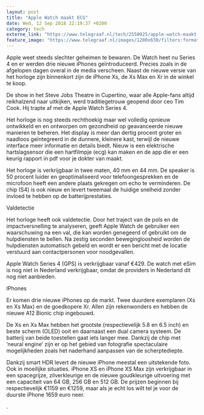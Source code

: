 ```yaml
---
layout: post
title: "Apple Watch maakt ECG"
date: Wed, 12 Sep 2018 22:19:37 +0200
category: tech
externe_link: "https://www.telegraaf.nl/tech/2550025/apple-watch-maakt-ecg"
feature_image: "https://www.telegraaf.nl/images/1200x630/filters:format(jpeg):quality(80)/cdn-kiosk-api.telegraaf.nl/ed91a362-b6ca-11e8-b673-f9358737f302.JPG"
---
```


<p class="intro">Apple weet steeds slechter geheimen te bewaren. De Watch heet nu Series 4 en er werden drie nieuwe iPhones geïntroduceerd. Precies zoals in de afgelopen dagen overal in de media verscheen. Naast de nieuwe versie van het horloge zijn binnenkort zijn de iPhone Xs, de Xs Max en Xr in de winkel te koop.</p> <p>De show in het Steve Jobs Theatre in Cupertino, waar alle Apple-fans altijd reikhalzend naar uitkijken, werd traditiegetrouw geopend door ceo Tim Cook. Hij trapte af met de Apple Watch Series 4.</p><p>Het horloge is nog steeds rechthoekig maar wel volledig opnieuw ontwikkeld en en ontworpen om gezondheid op geavanceerde nieuwe manieren te beheren. Het display is meer dan dertig procent groter en naadloos geïntegreerd in de dunnere, kleinere kast, terwijl de nieuwe interface meer informatie en details biedt. Nieuw is een elektrische hartslagsensor die een hartfilmpje (ecg) kan maken en de app die er een keurig rapport in pdf voor je dokter van maakt.</p><p>Het horloge is verkrijgbaar in twee maten, 40 mm en 44 mm. De speaker is 50 procent luider en geoptimaliseerd voor telefoongesprekken en de microfoon heeft een andere plaats gekregen om echo te verminderen. De chip (S4) is ook nieuw en levert tweemaal de huidige snelheid zonder invloed te hebben op de batterijprestaties.</p><p>Valdetectie</p><p>Het horloge heeft ook valdetectie. Door het traject van de pols en de impactversnelling te analyseren, geeft Apple Watch de gebruiker een waarschuwing na een val, die kan worden genegeerd of gebruikt om de hulpdiensten te bellen. Na zestig seconden bewegingloosheid worden de hulpdiensten automatisch gebeld en wordt er een bericht met de locatie verstuurd aan contactpersonen voor noodgevallen.</p><p>Apple Watch Series 4 (GPS) is verkrijgbaar vanaf €429. De watch met eSim is nog niet in Nederland verkrijgbaar, omdat de providers in Nederland dit nog niet aanbieden.</p><p>IPhones</p><p>Er komen drie nieuwe iPhones op de markt. Twee duurdere exemplaren (Xs en Xs Max) en de goedkopere Xr. Allen zijn rekenwonders en hebben de nieuwe A12 Bionic chip ingebouwd.</p><p>De Xs en Xs Max hebben het grootste (respectievelijk 5.8 en 6.5 inch) en beste scherm (OLED) ooit en daarnaast een dual camera systeem. De batterij van beide toestellen gaat iets langer mee. Dankzij de chip met ’neural engine’ zijn er op het gebied van fotografie spectaculaire mogelijkheden zoals het naderhand aanpassen van de scherptediepte.</p><p>Dankzij smart HDR levert de nieuwe iPhone meestal een uitstekende foto. Ook in moeilijke situaties. iPhone XS en iPhone XS Max zijn verkrijgbaar in een spacegrijze, zilverkleurige en de nieuwe goudkleurige uitvoering met een capaciteit van 64 GB, 256 GB en 512 GB. De prijzen beginnen bij respectievelijk €1159 en €1259, maar als je echt los wilt tel je voor de duurste iPhone 1659 euro neer.</p><p>.</p>
